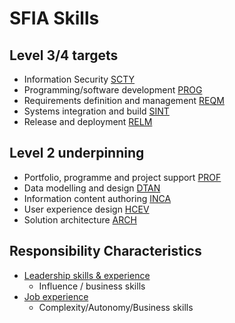 # SFIA Skills

## Level 3/4 targets

- Information Security [SCTY](skills/scty.md)
- Programming/software development [PROG](skills/prog.md)
- Requirements definition and management [REQM](skills/reqm.md)
- Systems integration and build [SINT](skills/sint.md)
- Release and deployment [RELM](skills/relm.md)

## Level 2 underpinning

- Portfolio, programme and project support [PROF](skills/prof.md)
- Data modelling and design [DTAN](skills/dtan.md)
- Information content authoring [INCA](skills/inca.md)
- User experience design [HCEV](skills/hcev.md)
- Solution architecture [ARCH](skills/arch.md)

## Responsibility Characteristics

- [Leadership skills & experience](skills/leadership.md)
  - Influence / business skills
- [Job experience](skills/work-experience.md)
  - Complexity/Autonomy/Business skills
